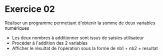 # Exercice 02

Réaliser un programme permettant d'obtenir la somme de deux variables numériques

- Les deux nombres à additionner sont issus de saisies utilisateur
- Procéder à l'addition des 2 variables
- Afficher le résultat de l'opération sous la forme de nb1 + nb2 = resultat